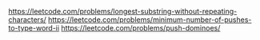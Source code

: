 https://leetcode.com/problems/longest-substring-without-repeating-characters/
https://leetcode.com/problems/minimum-number-of-pushes-to-type-word-ii
https://leetcode.com/problems/push-dominoes/